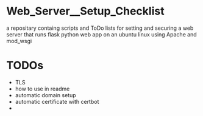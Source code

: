 # Web_Server__Setup_Checklist
a repositary containg scripts and ToDo lists for setting and securing a web server that runs flask python web app on an ubuntu linux using Apache and mod_wsgi

# TODOs    
* TLS
* how to use in readme    
* automatic domain setup    
* automatic certificate with certbot    
* 
